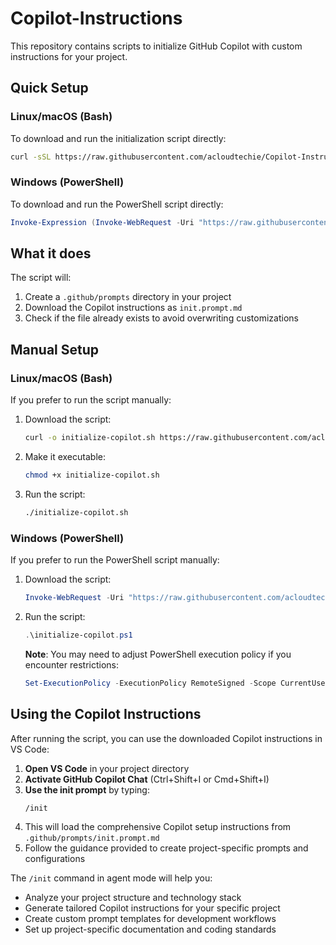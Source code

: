 # Copilot-Instructions

This repository contains scripts to initialize GitHub Copilot with custom instructions for your project.

## Quick Setup

### Linux/macOS (Bash)
To download and run the initialization script directly:

```bash
curl -sSL https://raw.githubusercontent.com/acloudtechie/Copilot-Instructions/main/initialize-copilot.sh | bash
```

### Windows (PowerShell)
To download and run the PowerShell script directly:

```powershell
Invoke-Expression (Invoke-WebRequest -Uri "https://raw.githubusercontent.com/acloudtechie/Copilot-Instructions/main/initialize-copilot.ps1" -UseBasicParsing).Content
```

## What it does

The script will:
1. Create a `.github/prompts` directory in your project
2. Download the Copilot instructions as `init.prompt.md`
3. Check if the file already exists to avoid overwriting customizations

## Manual Setup

### Linux/macOS (Bash)
If you prefer to run the script manually:

1. Download the script:
   ```bash
   curl -o initialize-copilot.sh https://raw.githubusercontent.com/acloudtechie/Copilot-Instructions/main/initialize-copilot.sh
   ```

2. Make it executable:
   ```bash
   chmod +x initialize-copilot.sh
   ```

3. Run the script:
   ```bash
   ./initialize-copilot.sh
   ```

### Windows (PowerShell)
If you prefer to run the PowerShell script manually:

1. Download the script:
   ```powershell
   Invoke-WebRequest -Uri "https://raw.githubusercontent.com/acloudtechie/Copilot-Instructions/main/initialize-copilot.ps1" -OutFile "initialize-copilot.ps1"
   ```

2. Run the script:
   ```powershell
   .\initialize-copilot.ps1
   ```

   **Note**: You may need to adjust PowerShell execution policy if you encounter restrictions:
   ```powershell
   Set-ExecutionPolicy -ExecutionPolicy RemoteSigned -Scope CurrentUser
   ```

## Using the Copilot Instructions

After running the script, you can use the downloaded Copilot instructions in VS Code:

1. **Open VS Code** in your project directory
2. **Activate GitHub Copilot Chat** (Ctrl+Shift+I or Cmd+Shift+I)
3. **Use the init prompt** by typing:
   ```
   /init
   ```
4. This will load the comprehensive Copilot setup instructions from `.github/prompts/init.prompt.md`
5. Follow the guidance provided to create project-specific prompts and configurations

The `/init` command in agent mode will help you:
- Analyze your project structure and technology stack
- Generate tailored Copilot instructions for your specific project
- Create custom prompt templates for development workflows
- Set up project-specific documentation and coding standards